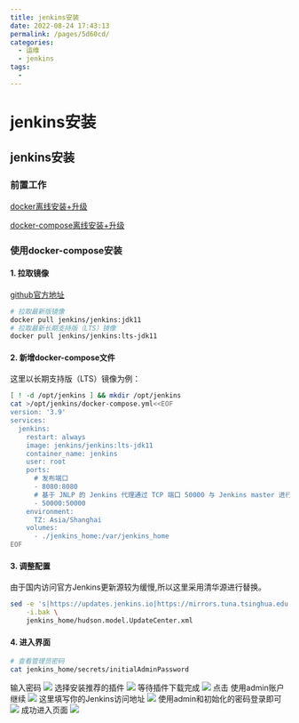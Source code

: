 ```yaml
---
title: jenkins安装
date: 2022-08-24 17:43:13
permalink: /pages/5d60cd/
categories:
  - 运维
  - jenkins
tags:
  - 
---
```

# jenkins安装

## jenkins安装

### 前置工作

[docker离线安装+升级](https://www.lgxblog.top/pages/4b7e78)

[docker-compose离线安装+升级](https://www.lgxblog.top/pages/384991/)

### 使用docker-compose安装

#### 1. 拉取镜像

[github官方地址](https://github.com/jenkinsci/docker)

```bash
# 拉取最新版镜像
docker pull jenkins/jenkins:jdk11
# 拉取最新长期支持版（LTS）镜像
docker pull jenkins/jenkins:lts-jdk11
```

#### 2. 新增docker-compose文件

这里以长期支持版（LTS）镜像为例：

```bash
[ ! -d /opt/jenkins ] && mkdir /opt/jenkins
cat >/opt/jenkins/docker-compose.yml<<EOF
version: '3.9'
services:
  jenkins:
    restart: always
    image: jenkins/jenkins:lts-jdk11
    container_name: jenkins
    user: root
    ports:
      # 发布端口
      - 8080:8080
      # 基于 JNLP 的 Jenkins 代理通过 TCP 端口 50000 与 Jenkins master 进行通信
      - 50000:50000
    environment:
      TZ: Asia/Shanghai
    volumes:
      - ./jenkins_home:/var/jenkins_home
EOF
```

#### 3. 调整配置

由于国内访问官方Jenkins更新源较为缓慢,所以这里采用清华源进行替换。

```bash
sed -e 's|https://updates.jenkins.io|https://mirrors.tuna.tsinghua.edu.cn/jenkins/updates|g' \
    -i.bak \
    jenkins_home/hudson.model.UpdateCenter.xml
```

#### 4. 进入界面

```bash
# 查看管理员密码
cat jenkins_home/secrets/initialAdminPassword
```

输入密码
![](https://lgx_248920070.gitee.io/lgxblog/img/202208241804416.png)
选择安装推荐的插件
![](https://lgx_248920070.gitee.io/lgxblog/img/202208252123804.png)
等待插件下载完成
![](https://lgx_248920070.gitee.io/lgxblog/img/202208252124493.png)
点击 使用admin账户继续
![](https://lgx_248920070.gitee.io/lgxblog/img/202208252132337.png)
这里填写你的Jenkins访问地址
![](https://lgx_248920070.gitee.io/lgxblog/img/202208252132208.png)
使用admin和初始化的密码登录即可
![](https://lgx_248920070.gitee.io/lgxblog/img/202208252133265.png)
成功进入页面
![](https://lgx_248920070.gitee.io/lgxblog/img/202208252134218.png)